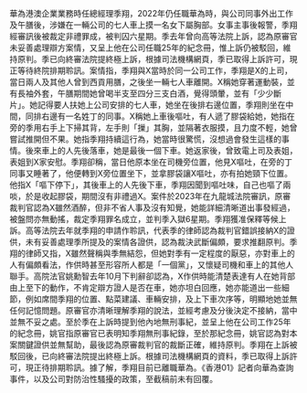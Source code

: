 華為港澳企業業務時任總經理季翔，2022年仍任職華為時，與公司同事外出工作及午膳後，涉嫌在一輛公司的七人車上摸一名女下屬胸部。女事主事後報警，季翔經審訊後被裁定非禮罪成，被判囚六星期。季去年曾向高等法院上訴，認為原審官未妥善處理辯方案情，又呈上他在公司任職25年的紀念冊，惟上訴仍被駁回，維持原判。季已向終審法院提終極上訴，根據司法機構網頁，季已取得上訴許可，現正等待終院排期聆訊。案情指，季翔與X當時於同一公司工作，季翔是X的上司，當日兩人及其他人曾到西貢用膳，之後坐一輛七人車離開。X稱她穿著運動裝，並有長袖外套，午膳期間她曾喝半支至四分三支白酒，覺得頭暈，並有「少少斷片」。她記得要人扶她上公司安排的七人車，她坐在後排右邊位置，季翔則坐在中間，同排右邊有一名姓丁的同事。X稱她上車後嘔吐，有人遞了膠袋給她，她指在旁的季用右手上下掃其背，左手則「摷」其胸，並隔著衣服摸，且力度不輕，她曾嘗試推開但不果。她指季翔持續這行為，她當時很驚慌，沒想過會發生這樣的事情。後來車上的人先後落車，她是最後一個下車。她返家後，曾致電上司及表姐，表姐到X家安慰。季翔卻稱，當日他原本坐在司機旁位置，他見X嘔吐，在旁的丁同事又睡著了，他便轉到X旁位置坐下，並拿膠袋讓X嘔吐，亦有拍她頸下位置。他指X「嘔下停下」，其後車上的人先後下車，季翔因聞到嘔吐味，自己也嘔了兩啖，於是收起膠袋，期間沒有非禮過X。案件於2023年在九龍城法院審訊，原審裁判官認為X雖然酒醉，但非不省人事及沒有知覺，她能詳細清晰道出事發經過，被盤問亦無動搖，裁定季翔罪名成立，並判季入獄6星期。季翔獲准保釋等候上訴。高等法院去年就季翔的申請作聆訊，代表季的律師認為裁判官錯誤接納X的證供，未有妥善處理季所提及的案情各證供，認為裁決武斷偏頗，要求推翻原判。季翔的律師又指，X雖然聲稱與季無結怨，但她對季有一定程度的厭惡，亦對車上的人有偏頗看法，作供時甚至形容所人都是「一個黨」，又懷疑司機和車上的其他人聯手。高院法官姚勳智去年10月下判辭卻認為，X作供時能清楚表達有人在她背部由上至下的動作，不肯定辯方證人是否在車，她亦坦白回應，她亦能道出一些細節，例如席間季翔的位置、點菜建議、車輛安排，及上下車次序等，明顯地她並無任何記憶問題。原審官亦清晰理解季翔的說法，並經考慮及分後決定不接納，當中並無不妥之處。至於季在上訴時提到他內地無刑事紀，並呈上他在公司工作25年的紀念冊，姚官指原審官已表明知季翔無刑事紀錄，至於那紀念冊，姚官認為對本案關鍵證供並無幫助，最後認為原審裁判官的裁斷正確，維持原判。季翔在上訴被駁回後，已向終審法院提出終極上訴。根據司法機構網頁的資料，季已取得上訴許可，現正待排期聆訊。據了解，季翔目前已離職華為。《香港01》記者向華為查詢事件，以及公司對防治性騷擾的政策，至截稿前未有回覆。